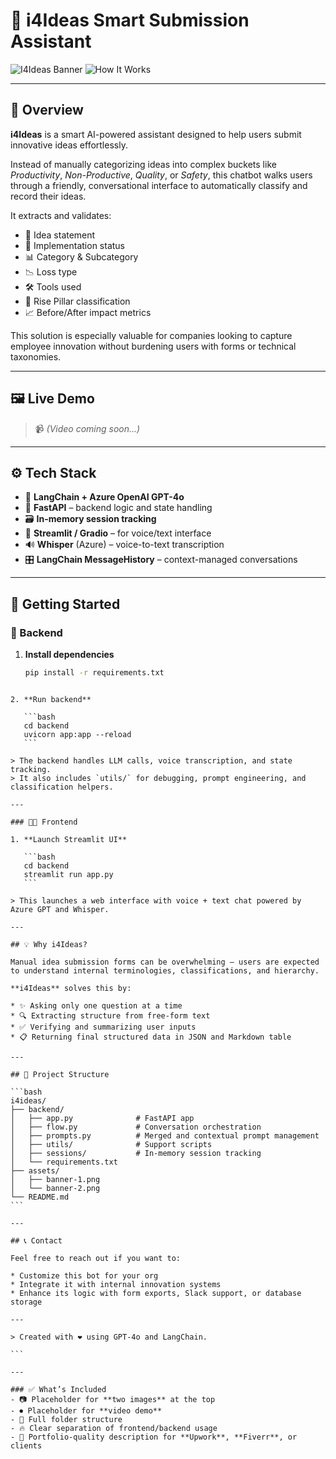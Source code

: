 # 🤖 i4Ideas Smart Submission Assistant

![I4Ideas Banner](assets/banner-1.png)
![How It Works](assets/banner-2.png)

---

## 📘 Overview

**i4Ideas** is a smart AI-powered assistant designed to help users submit innovative ideas effortlessly.

Instead of manually categorizing ideas into complex buckets like *Productivity*, *Non-Productive*, *Quality*, or *Safety*, this chatbot walks users through a friendly, conversational interface to automatically classify and record their ideas.

It extracts and validates:
- 🎯 Idea statement
- 🚀 Implementation status
- 📊 Category & Subcategory
- 📉 Loss type
- 🛠️ Tools used
- 🧱 Rise Pillar classification
- 📈 Before/After impact metrics

This solution is especially valuable for companies looking to capture employee innovation without burdening users with forms or technical taxonomies.

---

## 🖼️ Live Demo

> 📹 *(Video coming soon...)*

---

## ⚙️ Tech Stack

- 💬 **LangChain + Azure OpenAI GPT-4o**
- 🔧 **FastAPI** – backend logic and state handling
- 🗃️ **In-memory session tracking**
- 📄 **Streamlit / Gradio** – for voice/text interface
- 🔊 **Whisper** (Azure) – voice-to-text transcription
- 🎛️ **LangChain MessageHistory** – context-managed conversations

---

## 🚀 Getting Started

### 🔧 Backend

1. **Install dependencies**
   ```bash
   pip install -r requirements.txt
````

2. **Run backend**

   ```bash
   cd backend
   uvicorn app:app --reload
   ```

> The backend handles LLM calls, voice transcription, and state tracking.
> It also includes `utils/` for debugging, prompt engineering, and classification helpers.

---

### 🧑‍💻 Frontend

1. **Launch Streamlit UI**

   ```bash
   cd backend
   streamlit run app.py
   ```

> This launches a web interface with voice + text chat powered by Azure GPT and Whisper.

---

## 💡 Why i4Ideas?

Manual idea submission forms can be overwhelming — users are expected to understand internal terminologies, classifications, and hierarchy.

**i4Ideas** solves this by:

* ✨ Asking only one question at a time
* 🔍 Extracting structure from free-form text
* ✅ Verifying and summarizing user inputs
* 📋 Returning final structured data in JSON and Markdown table

---

## 📁 Project Structure

```bash
i4ideas/
├── backend/
│   ├── app.py              # FastAPI app
│   ├── flow.py             # Conversation orchestration
│   ├── prompts.py          # Merged and contextual prompt management
│   ├── utils/              # Support scripts
│   ├── sessions/           # In-memory session tracking
│   └── requirements.txt
├── assets/
│   ├── banner-1.png
│   └── banner-2.png
└── README.md
```

---

## 📞 Contact

Feel free to reach out if you want to:

* Customize this bot for your org
* Integrate it with internal innovation systems
* Enhance its logic with form exports, Slack support, or database storage

---

> Created with ❤️ using GPT‑4o and LangChain.

```

---

### ✅ What’s Included
- 📷 Placeholder for **two images** at the top
- ⏺ Placeholder for **video demo**
- 📂 Full folder structure
- 🔥 Clear separation of frontend/backend usage
- 💼 Portfolio-quality description for **Upwork**, **Fiverr**, or clients